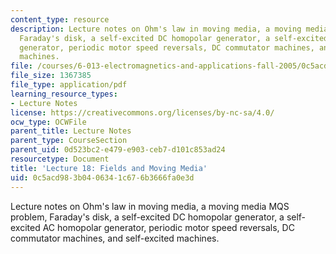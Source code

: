 ```yaml
---
content_type: resource
description: Lecture notes on Ohm's law in moving media, a moving media MQS problem,
  Faraday's disk, a self-excited DC homopolar generator, a self-excited AC homopolar
  generator, periodic motor speed reversals, DC commutator machines, and self-excited
  machines.
file: /courses/6-013-electromagnetics-and-applications-fall-2005/0c5acd983b0406341c676b3666fa0e3d_lec18.pdf
file_size: 1367385
file_type: application/pdf
learning_resource_types:
- Lecture Notes
license: https://creativecommons.org/licenses/by-nc-sa/4.0/
ocw_type: OCWFile
parent_title: Lecture Notes
parent_type: CourseSection
parent_uid: 0d523bc2-e479-e903-ceb7-d101c853ad24
resourcetype: Document
title: 'Lecture 18: Fields and Moving Media'
uid: 0c5acd98-3b04-0634-1c67-6b3666fa0e3d
---
```

Lecture notes on Ohm's law in moving media, a moving media MQS problem, Faraday's disk, a self-excited DC homopolar generator, a self-excited AC homopolar generator, periodic motor speed reversals, DC commutator machines, and self-excited machines.